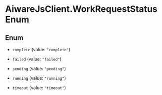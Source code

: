 # AiwareJsClient.WorkRequestStatusEnum

## Enum


* `complete` (value: `"complete"`)

* `failed` (value: `"failed"`)

* `pending` (value: `"pending"`)

* `running` (value: `"running"`)

* `timeout` (value: `"timeout"`)


